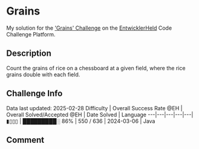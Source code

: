 # Grains

My solution for the ['Grains' Challenge](https://platform.entwicklerheld.de/challenge/grains?technology=Java) on the [EntwicklerHeld](https://platform.entwicklerheld.de/) Code Challenge Platform.

## Description
Count the grains of rice on a chessboard at a given field, where the rice grains double with each field.

## Challenge Info
Data last updated: 2025-02-28
Difficulty | Overall Success Rate @EH | Overall Solved/Accepted @EH | Date Solved | Language
---|---|---|---|---|
▮▯▯▯ | █████████░ 86% | 550 / 636 | 2024-03-06 | Java

## Comment
